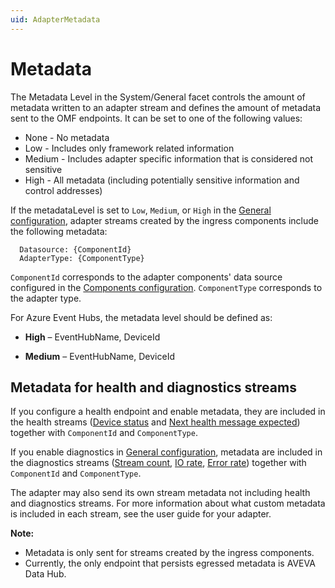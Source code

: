```yaml
---
uid: AdapterMetadata
---
```


# Metadata

The Metadata Level in the System/General facet controls the amount of metadata written to an adapter stream and defines the amount of metadata sent to the OMF endpoints. It can be set to one of the following values:

* None - No metadata
* Low - Includes only framework related information
* Medium - Includes adapter specific information that is considered not sensitive
* High - All metadata (including potentially sensitive information and control addresses)

If the metadataLevel is set to `Low`, `Medium`, or `High` in the [General configuration](xref:GeneralConfiguration), adapter streams created by the ingress components include the following metadata:

```code
  Datasource: {ComponentId}
  AdapterType: {ComponentType}
```

`ComponentId` corresponds to the adapter components' data source configured in the [Components configuration](xref:SystemComponentsConfiguration). `ComponentType` corresponds to the adapter type.

For Azure Event Hubs, the metadata level should be defined as:

* **High** – EventHubName, DeviceId

* **Medium** – EventHubName, DeviceId

## Metadata for health and diagnostics streams

If you configure a health endpoint and enable metadata, they are included in the health streams ([Device status](xref:DeviceStatus) and [Next health message expected](xref:NextHealthMessageExpected)) together with `ComponentId` and `ComponentType`.

If you enable diagnostics in [General configuration](xref:GeneralConfiguration), metadata are included in the diagnostics streams ([Stream count](xref:StreamCount), [IO rate](xref:IORate), [Error rate](xref:ErrorRate)) together with `ComponentId` and `ComponentType`.

The adapter may also send its own stream metadata not including health and diagnostics streams. For more information about what custom metadata is included in each stream, see the user guide for your adapter.

**Note:**

- Metadata is only sent for streams created by the ingress components.
- Currently, the only endpoint that persists egressed metadata is AVEVA Data Hub.
